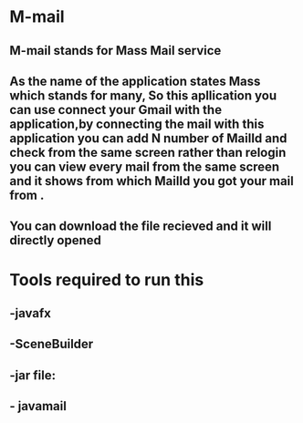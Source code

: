 # M-mail
## M-mail stands for Mass Mail service
## As the name of the application states Mass  which stands for many, So this apllication you can use  connect your Gmail with the application,by connecting the mail with this application  you  can add N number of MailId and check from the same screen rather than relogin you can view every mail from the same screen and it shows from  which MailId you got your mail from .
## You can download the file recieved and it will directly opened 


# Tools required to run this
## -javafx
## -SceneBuilder
## -jar file:
##   - javamail
